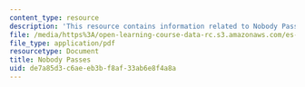 ```yaml
---
content_type: resource
description: 'This resource contains information related to Nobody Passes. '
file: /media/https%3A/open-learning-course-data-rc.s3.amazonaws.com/es-269-passing-flexibility-in-race-and-gender-spring-2009/de7a85d3c6aeeb3bf8af33ab6e8f4a8a_MITES_269S09_lec11_Class11.pdf
file_type: application/pdf
resourcetype: Document
title: Nobody Passes
uid: de7a85d3-c6ae-eb3b-f8af-33ab6e8f4a8a
---
```


